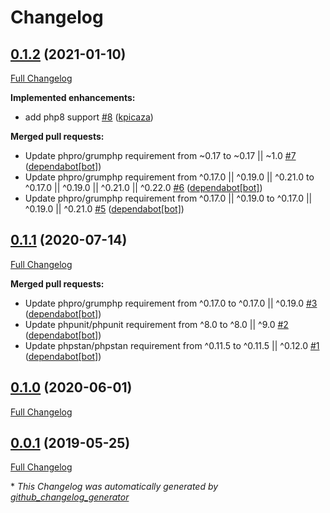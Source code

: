 # Changelog

## [0.1.2](https://github.com/antidot-framework/yaml-config-provider/tree/0.1.2) (2021-01-10)

[Full Changelog](https://github.com/antidot-framework/yaml-config-provider/compare/0.1.1...0.1.2)

**Implemented enhancements:**

- add php8 support [\#8](https://github.com/antidot-framework/yaml-config-provider/pull/8) ([kpicaza](https://github.com/kpicaza))

**Merged pull requests:**

- Update phpro/grumphp requirement from ~0.17 to ~0.17 || ~1.0 [\#7](https://github.com/antidot-framework/yaml-config-provider/pull/7) ([dependabot[bot]](https://github.com/apps/dependabot))
- Update phpro/grumphp requirement from ^0.17.0 || ^0.19.0 || ^0.21.0 to ^0.17.0 || ^0.19.0 || ^0.21.0 || ^0.22.0 [\#6](https://github.com/antidot-framework/yaml-config-provider/pull/6) ([dependabot[bot]](https://github.com/apps/dependabot))
- Update phpro/grumphp requirement from ^0.17.0 || ^0.19.0 to ^0.17.0 || ^0.19.0 || ^0.21.0 [\#5](https://github.com/antidot-framework/yaml-config-provider/pull/5) ([dependabot[bot]](https://github.com/apps/dependabot))

## [0.1.1](https://github.com/antidot-framework/yaml-config-provider/tree/0.1.1) (2020-07-14)

[Full Changelog](https://github.com/antidot-framework/yaml-config-provider/compare/0.1.0...0.1.1)

**Merged pull requests:**

- Update phpro/grumphp requirement from ^0.17.0 to ^0.17.0 || ^0.19.0 [\#3](https://github.com/antidot-framework/yaml-config-provider/pull/3) ([dependabot[bot]](https://github.com/apps/dependabot))
- Update phpunit/phpunit requirement from ^8.0 to ^8.0 || ^9.0 [\#2](https://github.com/antidot-framework/yaml-config-provider/pull/2) ([dependabot[bot]](https://github.com/apps/dependabot))
- Update phpstan/phpstan requirement from ^0.11.5 to ^0.11.5 || ^0.12.0 [\#1](https://github.com/antidot-framework/yaml-config-provider/pull/1) ([dependabot[bot]](https://github.com/apps/dependabot))

## [0.1.0](https://github.com/antidot-framework/yaml-config-provider/tree/0.1.0) (2020-06-01)

[Full Changelog](https://github.com/antidot-framework/yaml-config-provider/compare/0.0.1...0.1.0)

## [0.0.1](https://github.com/antidot-framework/yaml-config-provider/tree/0.0.1) (2019-05-25)

[Full Changelog](https://github.com/antidot-framework/yaml-config-provider/compare/4b447f4c93e8d15e95734901c194e45641323841...0.0.1)



\* *This Changelog was automatically generated by [github_changelog_generator](https://github.com/github-changelog-generator/github-changelog-generator)*
